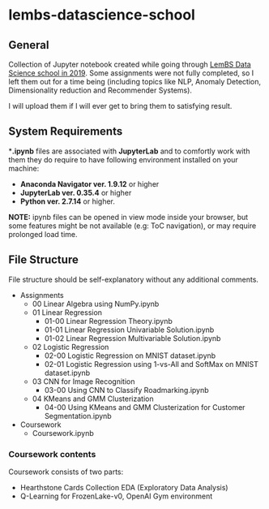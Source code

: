 # lembs-datascience-school

## General
Collection of Jupyter notebook created while going through [LemBS Data Science school in 2019](http://ds-school.lembs.com/).
Some assignments were not fully completed, so I left them out for a time being (including topics like NLP, Anomaly Detection, Dimensionality reduction and Recommender Systems).

I will upload them if I will ever get to bring them to satisfying result.

## System Requirements
\***.ipynb** files are associated with **JupyterLab** and to comfortly work with them they do require to have following environment installed on your machine:

* **Anaconda Navigator ver. 1.9.12** or higher
* **JupyterLab ver. 0.35.4** or higher
* **Python ver. 2.7.14** or higher. 

**NOTE:** ipynb files can be opened in view mode inside your browser, but some features might be not available (e.g: ToC navigation), or may require prolonged load time. 

## File Structure
File structure should be self-explanatory without any additional comments.

* Assignments
  * 00 Linear Algebra using NumPy.ipynb
  * 01 Linear Regression
    * 01-00 Linear Regression Theory.ipynb
    * 01-01 Linear Regression Univariable Solution.ipynb
    * 01-02 Linear Regression Multivariable Solution.ipynb
  * 02 Logistic Regression
    * 02-00 Logistic Regression on MNIST dataset.ipynb
    * 02-01 Logistic Regression using 1-vs-All and SoftMax on MNIST dataset.ipynb
  * 03 CNN for Image Recognition
    * 03-00 Using CNN to Classify Roadmarking.ipynb
  * 04 KMeans and GMM Clusterization
    * 04-00 Using KMeans and GMM Clusterization for Customer Segmentation.ipynb
* Coursework
  * Coursework.ipynb
  
### Coursework contents
Coursework consists of two parts:

* Hearthstone Cards Collection EDA (Exploratory Data Analysis)
* Q-Learning for FrozenLake-v0, OpenAI Gym environment
